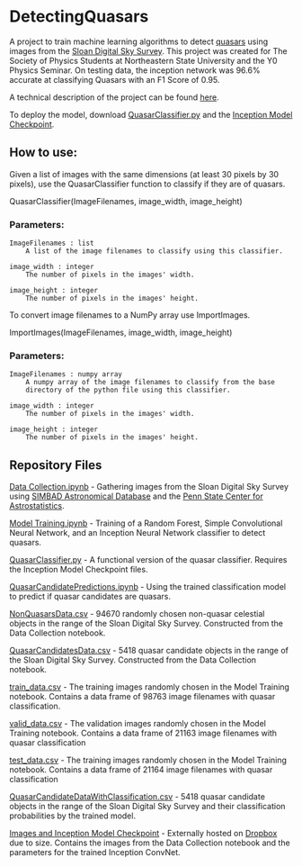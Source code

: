# DetectingQuasars
A project to train machine learning algorithms to detect <a href="https://en.wikipedia.org/wiki/Quasar">quasars</a> using images from the <a href="http://www.sdss.org/">Sloan Digital Sky Survey</a>. This project was created for The Society of Physics Students at Northeastern State University and the Y0 Physics Seminar. On testing data, the inception network was 96.6% accurate at classifying Quasars with an F1 Score of 0.95.

A technical description of the project can be found <a href="https://www.dplessas.com/new-blog/2017/5/17/catching-quasars-with-neural-nets">here</a>.

To deploy the model, download <a href="https://github.com/LocalSymmetry/DetectingQuasars/blob/master/QuasarClassifier.py">QuasarClassifier.py</a> and the <a href="https://www.dropbox.com/sh/abig8qytnqrnsth/AAAUjNOwqA0M1S2EBzc7DURfa?dl=0">Inception Model Checkpoint</a>.

## How to use:
Given a list of images with the same dimensions (at least 30 pixels by 30 pixels), use the QuasarClassifier function to classify if they are of quasars.

  QuasarClassifier(ImageFilenames, image_width, image_height)
  
### Parameters:
    ImageFilenames : list
        A list of the image filenames to classify using this classifier.  

    image_width : integer
        The number of pixels in the images' width.

    image_height : integer        
        The number of pixels in the images' height.


To convert image filenames to a NumPy array use ImportImages.

  ImportImages(ImageFilenames, image_width, image_height)

### Parameters:
    ImageFilenames : numpy array
        A numpy array of the image filenames to classify from the base
        directory of the python file using this classifier.

    image_width : integer
        The number of pixels in the images' width.

    image_height : integer        
        The number of pixels in the images' height.

## Repository Files
<a href="https://github.com/LocalSymmetry/DetectingQuasars/blob/master/Data%20Collection.ipynb">Data Collection.ipynb</a> - Gathering images from the Sloan Digital Sky Survey using <a href="http://simbad.u-strasbg.fr/simbad/">SIMBAD Astronomical Database</a> and the <a href="http://astrostatistics.psu.edu/datasets/SDSS_quasar.html">Penn State Center for Astrostatistics</a>.

<a href="https://github.com/LocalSymmetry/DetectingQuasars/blob/master/Model%20Training.ipynb">Model Training.ipynb</a> - Training of a Random Forest, Simple Convolutional Neural Network, and an Inception Neural Network classifier to detect quasars.

<a href="https://github.com/LocalSymmetry/DetectingQuasars/blob/master/QuasarClassifier.py">QuasarClassifier.py</a> - A functional version of the quasar classifier. Requires the Inception Model Checkpoint files.

<a href="https://github.com/LocalSymmetry/DetectingQuasars/blob/master/QuasarCandidatePredictions.ipynb">QuasarCandidatePredictions.ipynb</a> - Using the trained classification model to predict if quasar candidates are quasars.

<a href="https://github.com/LocalSymmetry/DetectingQuasars/blob/master/NonQuasarsData.csv">NonQuasarsData.csv</a> - 94670 randomly chosen non-quasar celestial objects in the range of the Sloan Digital Sky Survey. Constructed from the Data Collection notebook. 

<a href="https://github.com/LocalSymmetry/DetectingQuasars/blob/master/QuasarCandidatesData.csv">QuasarCandidatesData.csv</a> - 5418 quasar candidate objects in the range of the Sloan Digital Sky Survey. Constructed from the Data Collection notebook. 

<a href="https://github.com/LocalSymmetry/DetectingQuasars/blob/master/train_data.csv">train_data.csv</a> - The training images randomly chosen in the Model Training notebook. Contains a data frame of 98763 image filenames with quasar classification. 

<a href="https://github.com/LocalSymmetry/DetectingQuasars/blob/master/valid_data.csv">valid_data.csv</a> - The validation images randomly chosen in the Model Training notebook. Contains a data frame of 21163 image filenames with quasar classification

<a href="https://github.com/LocalSymmetry/DetectingQuasars/blob/master/test_data.csv">test_data.csv</a> - The training images randomly chosen in the Model Training notebook. Contains a data frame of 21164 image filenames with quasar classification

<a href="https://github.com/LocalSymmetry/DetectingQuasars/blob/master/QuasarCandidateDataWithClassification.csv">QuasarCandidateDataWithClassification.csv</a> - 5418 quasar candidate objects in the range of the Sloan Digital Sky Survey and their classification probabilities by the trained model. 

<a href="https://www.dropbox.com/sh/abig8qytnqrnsth/AAAUjNOwqA0M1S2EBzc7DURfa?dl=0">Images and Inception Model Checkpoint</a> - Externally hosted on <a href="https://www.dropbox.com/">Dropbox</a> due to size. Contains the images from the Data Collection notebook and the parameters for the trained Inception ConvNet.

